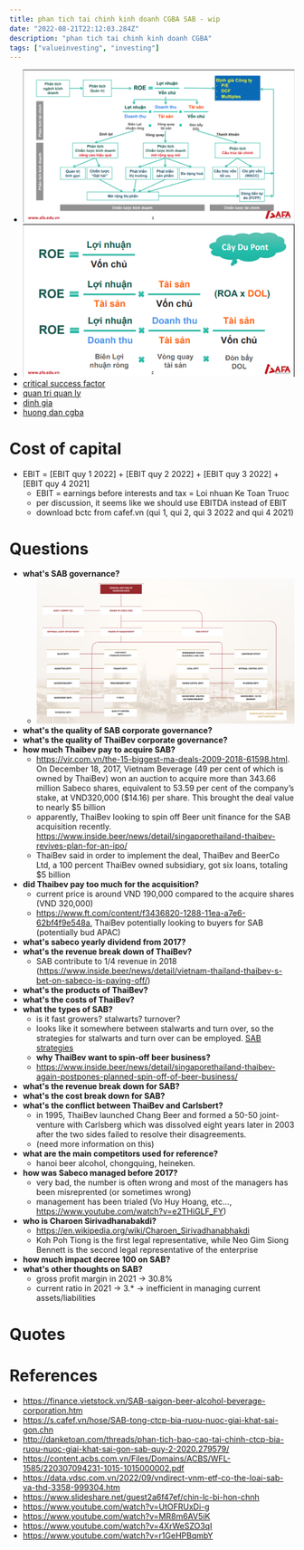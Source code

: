 ```yaml
---
title: phan tich tai chinh kinh doanh CGBA SAB - wip
date: "2022-08-21T22:12:03.284Z"
description: "phan tich tai chinh kinh doanh CGBA"
tags: ["valueinvesting", "investing"]
---
```


- ![tổng quan phân tích tài chính](./overview-cgba.png)
- ![caydunt point](./caydupont.png)
- [critical success factor](./critical-success-factor-alcoho-beverage-vn-trung-vo.docx)
- [quan tri quan ly](./quan-tri-quan-ly-sab-trung-vo.docx)
- [dinh gia](./HPG-dinh-gia-202206-v2.0.xlsx)
- [huong dan cgba](./Huong-dan-CGBA-Project.pdf)

# Cost of capital
- EBIT = [EBIT quy 1 2022] + [EBIT quy 2 2022] + [EBIT quy 3 2022] + [EBIT quy 4 2021]
  - EBIT = earnings before interests and tax = Loi nhuan Ke Toan Truoc
  - per discussion, it seems like we should use EBITDA instead of EBIT
  - download bctc from cafef.vn (qui 1, qui 2, qui 3 2022 and qui 4 2021)

# Questions

- **what's SAB governance?**
  - ![board of governance](./board-of-governace.png)
- **what's the quality of SAB corporate governance?**
- **what's the quality of ThaiBev corporate governance?**
- **how much Thaibev pay to acquire SAB?**
  - https://vir.com.vn/the-15-biggest-ma-deals-2009-2018-61598.html. On December 18, 2017, Vietnam Beverage (49 per cent of which is owned by ThaiBev) won an auction to acquire more than 343.66 million Sabeco shares, equivalent to 53.59 per cent of the company’s stake, at VND320,000 ($14.16) per share. This brought the deal value to nearly $5 billion
  - apparently, ThaiBev looking to spin off Beer unit finance for the SAB acquisition recently. https://www.inside.beer/news/detail/singaporethailand-thaibev-revives-plan-for-an-ipo/
  - ThaiBev said in order to implement the deal, ThaiBev and BeerCo Ltd, a 100 percent ThaiBev owned subsidiary, got six loans, totaling $5 billion
- **did Thaibev pay too much for the acquisition?**
  - current price is around VND 190,000 compared to the acquire shares (VND 320,000)
  - https://www.ft.com/content/f3436820-1288-11ea-a7e6-62bf4f9e548a, ThaiBev potentially looking to buyers for SAB (potentially bud APAC)
- **what's sabeco yearly dividend from 2017?**
- **what's the revenue break down of ThaiBev?**
  - SAB contribute to 1/4 revenue in 2018 (https://www.inside.beer/news/detail/vietnam-thailand-thaibev-s-bet-on-sabeco-is-paying-off/)
- **what's the products of ThaiBev?**
- **what's the costs of ThaiBev?**
- **what the types of SAB?**
  - is it fast growers? stalwarts? turnover?
  - looks like it somewhere between stalwarts and turn over, so the strategies for stalwarts and turn over can be employed. [SAB strategies](/one-up-on-wall-street)
  - **why ThaiBev want to spin-off beer business?**
  - https://www.inside.beer/news/detail/singaporethailand-thaibev-again-postpones-planned-spin-off-of-beer-business/
- **what's the revenue break down for SAB?**
- **what's the cost break down for SAB?**
- **what's the conflict between ThaiBev and Carlsbert?**
  - in 1995, ThaiBev launched Chang Beer and formed a 50-50 joint-venture with Carlsberg which was dissolved eight years later in 2003 after the two sides failed to resolve their disagreements.
  - (need more information on this)
- **what are the main competitors used for reference?**
  - hanoi beer alcohol, chongquing, heineken.
- **how was Sabeco managed before 2017?**
  - very bad, the number is often wrong and most of the managers has been misreprented (or sometimes wrong)
  - management has been trialed (Vo Huy Hoang, etc..., https://www.youtube.com/watch?v=e2THiGLF_FY)
- **who is Charoen Sirivadhanabakdi?**
  - https://en.wikipedia.org/wiki/Charoen_Sirivadhanabhakdi
  - Koh Poh Tiong is the first legal representative, while Neo Gim Siong Bennett is the second legal representative of the enterprise
- **how much impact decree 100 on SAB?**
- **what's other thoughts on SAB?**
  - gross profit margin in 2021 -> 30.8%
  - current ratio in 2021 -> 3.* -> inefficient in managing current assets/liabilities
# Quotes


# References
- https://finance.vietstock.vn/SAB-saigon-beer-alcohol-beverage-corporation.htm
- https://s.cafef.vn/hose/SAB-tong-ctcp-bia-ruou-nuoc-giai-khat-sai-gon.chn
- http://danketoan.com/threads/phan-tich-bao-cao-tai-chinh-ctcp-bia-ruou-nuoc-giai-khat-sai-gon-sab-quy-2-2020.279579/
- https://content.acbs.com.vn/Files/Domains/ACBS/WFL-1585/220307094231-1015-1015000002.pdf
- https://data.vdsc.com.vn/2022/09/vndirect-vnm-etf-co-the-loai-sab-va-thd-3358-999304.htm
- https://www.slideshare.net/guest2a6f47ef/chin-lc-bi-hon-chnh
- https://www.youtube.com/watch?v=UtOFRUxDi-g
- https://www.youtube.com/watch?v=MR8m6AV5iK
- https://www.youtube.com/watch?v=4XrWeSZO3qI
- https://www.youtube.com/watch?v=r1GeHPBqmbY